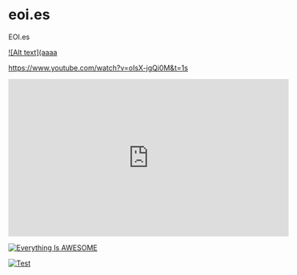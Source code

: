 # eoi.es
EOI.es

[![Alt text](aaaa](https://www.youtube.com/watch?v=oIsX-jgQi0M&t=1s)



https://www.youtube.com/watch?v=oIsX-jgQi0M&t=1s


<iframe width="560" height="315" src="https://www.youtube.com/embed/oIsX-jgQi0M" frameborder="0" allow="autoplay; encrypted-media" allowfullscreen></iframe>



[![Everything Is AWESOME](https://img.youtube.com/vi/StTqXEQ2l-Y/0.jpg)](https://www.youtube.com/watch?v=StTqXEQ2l-Y "Everything Is AWESOME")



[![Test ](https://img.youtube.com/vi/oIsX-jgQi0M&t=1s/0.jpg)](https://www.youtube.com/watch?v=oIsX-jgQi0M&t=1s "Everything Is AWESOME")


